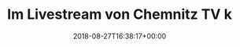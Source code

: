 ---
retweeted: false
source: <a href="https://about.twitter.com/products/tweetdeck" rel="nofollow">TweetDeck</a>
entities:
  hashtags:
  - text: c2708
    indices:
    - '88'
    - '94'
  symbols: []
  user_mentions: []
  urls:
  - url: https://t.co/R76Aq6GZqH
    expanded_url: http://bit.ly/2NlXeCE
    display_url: bit.ly/2NlXeCE
    indices:
    - '63'
    - '86'
display_text_range:
- '0'
- '94'
favorite_count: '12'
id_str: '1034117909289807872'
truncated: false
retweet_count: '7'
id: '1034117909289807872'
possibly_sensitive: false
created_at: Mon Aug 27 16:38:17 +0000 2018
favorited: false
full_text: "Im Livestream von Chemnitz TV kann man nach den Rechten sehen: \n\n#c2708"
lang: de
quote_url: http://bit.ly/2NlXeCE
tags:
- c2708
- pesos:twitter
date: '2018-08-27T16:38:17+00:00'
src: https://twitter.com/bascht/status/1034117909289807872
original_url: https://twitter.com/bascht/status/1034117909289807872
type: twitter_tweet
text: "Im Livestream von Chemnitz TV kann man nach den Rechten sehen: \n\n#c2708"
title: Im Livestream von Chemnitz TV k

---
